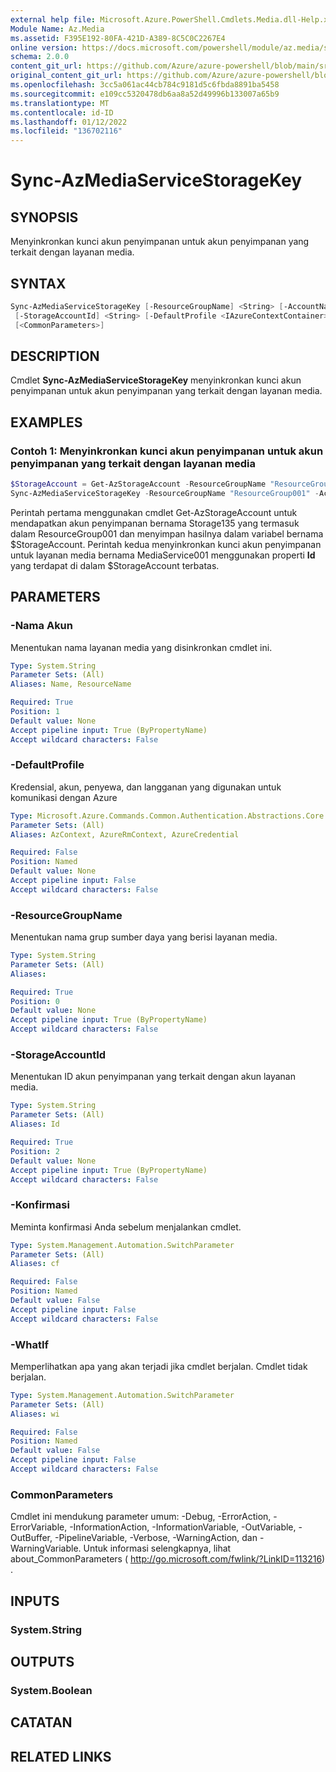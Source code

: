 ```yaml
---
external help file: Microsoft.Azure.PowerShell.Cmdlets.Media.dll-Help.xml
Module Name: Az.Media
ms.assetid: F395E192-80FA-421D-A389-8C5C0C2267E4
online version: https://docs.microsoft.com/powershell/module/az.media/sync-azmediaservicestoragekey
schema: 2.0.0
content_git_url: https://github.com/Azure/azure-powershell/blob/main/src/Media/Media/help/Sync-AzMediaServiceStorageKey.md
original_content_git_url: https://github.com/Azure/azure-powershell/blob/main/src/Media/Media/help/Sync-AzMediaServiceStorageKey.md
ms.openlocfilehash: 3cc5a061ac44cb784c9181d5c6fbda8891ba5458
ms.sourcegitcommit: e109cc5320478db6aa8a52d49996b133007a65b9
ms.translationtype: MT
ms.contentlocale: id-ID
ms.lasthandoff: 01/12/2022
ms.locfileid: "136702116"
---
```

# Sync-AzMediaServiceStorageKey

## SYNOPSIS
Menyinkronkan kunci akun penyimpanan untuk akun penyimpanan yang terkait dengan layanan media.

## SYNTAX

```powershell
Sync-AzMediaServiceStorageKey [-ResourceGroupName] <String> [-AccountName] <String>
 [-StorageAccountId] <String> [-DefaultProfile <IAzureContextContainer>] [-WhatIf] [-Confirm]
 [<CommonParameters>]
```

## DESCRIPTION
Cmdlet **Sync-AzMediaServiceStorageKey** menyinkronkan kunci akun penyimpanan untuk akun penyimpanan yang terkait dengan layanan media.

## EXAMPLES

### Contoh 1: Menyinkronkan kunci akun penyimpanan untuk akun penyimpanan yang terkait dengan layanan media

```powershell
$StorageAccount = Get-AzStorageAccount -ResourceGroupName "ResourceGroup001" -Name "Storage135"
Sync-AzMediaServiceStorageKey -ResourceGroupName "ResourceGroup001" -AccountName "MediasService001" -StorageAccountId $StorageAccount.Id
```

Perintah pertama menggunakan cmdlet Get-AzStorageAccount untuk mendapatkan akun penyimpanan bernama Storage135 yang termasuk dalam ResourceGroup001 dan menyimpan hasilnya dalam variabel bernama $StorageAccount.
Perintah kedua menyinkronkan kunci akun penyimpanan untuk layanan media bernama MediaService001 menggunakan properti **Id** yang terdapat di dalam $StorageAccount terbatas.

## PARAMETERS

### -Nama Akun
Menentukan nama layanan media yang disinkronkan cmdlet ini.

```yaml
Type: System.String
Parameter Sets: (All)
Aliases: Name, ResourceName

Required: True
Position: 1
Default value: None
Accept pipeline input: True (ByPropertyName)
Accept wildcard characters: False
```

### -DefaultProfile
Kredensial, akun, penyewa, dan langganan yang digunakan untuk komunikasi dengan Azure

```yaml
Type: Microsoft.Azure.Commands.Common.Authentication.Abstractions.Core.IAzureContextContainer
Parameter Sets: (All)
Aliases: AzContext, AzureRmContext, AzureCredential

Required: False
Position: Named
Default value: None
Accept pipeline input: False
Accept wildcard characters: False
```

### -ResourceGroupName
Menentukan nama grup sumber daya yang berisi layanan media.

```yaml
Type: System.String
Parameter Sets: (All)
Aliases:

Required: True
Position: 0
Default value: None
Accept pipeline input: True (ByPropertyName)
Accept wildcard characters: False
```

### -StorageAccountId
Menentukan ID akun penyimpanan yang terkait dengan akun layanan media.

```yaml
Type: System.String
Parameter Sets: (All)
Aliases: Id

Required: True
Position: 2
Default value: None
Accept pipeline input: True (ByPropertyName)
Accept wildcard characters: False
```

### -Konfirmasi
Meminta konfirmasi Anda sebelum menjalankan cmdlet.

```yaml
Type: System.Management.Automation.SwitchParameter
Parameter Sets: (All)
Aliases: cf

Required: False
Position: Named
Default value: False
Accept pipeline input: False
Accept wildcard characters: False
```

### -WhatIf
Memperlihatkan apa yang akan terjadi jika cmdlet berjalan.
Cmdlet tidak berjalan.

```yaml
Type: System.Management.Automation.SwitchParameter
Parameter Sets: (All)
Aliases: wi

Required: False
Position: Named
Default value: False
Accept pipeline input: False
Accept wildcard characters: False
```

### CommonParameters
Cmdlet ini mendukung parameter umum: -Debug, -ErrorAction, -ErrorVariable, -InformationAction, -InformationVariable, -OutVariable, -OutBuffer, -PipelineVariable, -Verbose, -WarningAction, dan -WarningVariable. Untuk informasi selengkapnya, lihat about_CommonParameters ( http://go.microsoft.com/fwlink/?LinkID=113216) .

## INPUTS

### System.String

## OUTPUTS

### System.Boolean

## CATATAN

## RELATED LINKS
